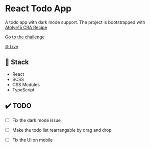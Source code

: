 # React Todo App

A todo app with dark mode support. The project is bootstrapped with [Atölye15 CRA Recipe](https://github.com/atolye15/cra-recipe)

[Go to the challenge](https://www.frontendmentor.io/challenges/todo-app-Su1_KokOW)

[🌐 Live](https://react-todo-app-ashy.vercel.app/)

## 🧰 Stack

- React
- SCSS
- CSS Modules
- TypeScript

## ✔️ TODO
- [ ] Fix the dark mode issue
- [ ] Make the todo list rearrangable by drag and drop
- [ ] Fix the UI on mobile

